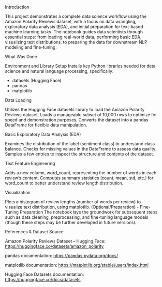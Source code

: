 Introduction

This project demonstrates a complete data science workflow using the Amazon Polarity Reviews dataset, with a focus on data wrangling, exploratory data analysis (EDA), and initial preparation for text-based machine learning tasks. The notebook guides data scientists through essential steps: from loading real-world data, performing basic EDA, visualizing text distributions, to preparing the data for downstream NLP modeling and fine-tuning.

What Was Done

Environment and Library Setup
Installs key Python libraries needed for data science and natural language processing, specifically:
- datasets (Hugging Face)
- pandas
- matplotlib

Data Loading

Utilizes the Hugging Face datasets library to load the Amazon Polarity Reviews dataset.
Loads a manageable subset of 10,000 rows to optimize for speed and demonstration purposes.
Converts the dataset into a pandas DataFrame for flexible data manipulation.

Basic Exploratory Data Analysis (EDA)

Examines the distribution of the label (sentiment class) to understand class balance.
Checks for missing values in the DataFrame to assess data quality.
Samples a few entries to inspect the structure and contents of the dataset.

Text Feature Engineering

Adds a new column, word_count, representing the number of words in each review’s content.
Computes summary statistics (count, mean, std, etc.) for word_count to better understand review length distribution.

Visualization

Plots a histogram of review lengths (number of words per review) to visualize text distribution, using matplotlib.
(Optional/Preparation) - Fine-Tuning Preparation
The notebook lays the groundwork for subsequent steps such as data cleaning, preprocessing, and fine-tuning language models (though these steps may be further developed in future versions).

References & Dataset Source

Amazon Polarity Reviews Dataset – Hugging Face: https://huggingface.co/datasets/amazon_polarity

pandas documentation: https://pandas.pydata.org/docs/

matplotlib documentation: https://matplotlib.org/stable/users/index.html

Hugging Face Datasets documentation: https://huggingface.co/docs/datasets
